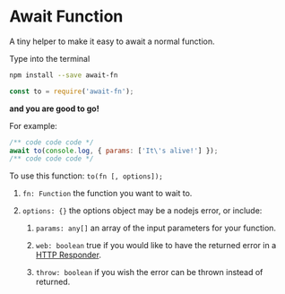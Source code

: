 Await Function
======

A tiny helper to make it easy to await a normal function.

Type into the terminal

```zsh
npm install --save await-fn
```

```javascript
const to = require('await-fn');
```

**and you are good to go!**

For example:
```javascript
/** code code code */
await to(console.log, { params: ['It\'s alive!'] });
/** code code code */
```

To use this function: `to(fn [, options]);`

1. `fn: Function` the function you want to wait to.

2. `options: {}` the options object may be a nodejs error, or include:

	1. `params: any[]` an array of the input parameters for your function.

	2. `web: boolean` true if you would like to have the returned error in a [HTTP Responder](https://www.npmjs.com/package/http-responder).

	3. `throw: boolean` if you wish the error can be thrown instead of returned.
